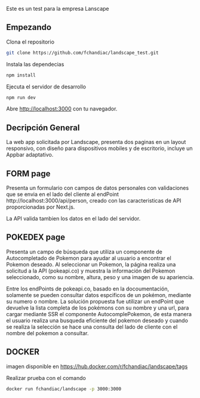 Este es un test para la empresa Lanscape

## Empezando

Clona el repositorio
```bash
git clone https://github.com/fchandiac/landscape_test.git
```

Instala las dependecias

```bash
npm install
```


Ejecuta el servidor de desarrollo

```bash
npm run dev
```

Abre [http://localhost:3000](http://localhost:3000) con tu navegador.



## Decripción General
La web app solicitada por Landscape, presenta dos paginas en un layout responsivo, con diseño para dispositivos mobiles y de escritorio, incluye un Appbar adaptativo.

## FORM page
Presenta un formulario con campos de datos personales con validaciones que se envia en el lado del cliente al endPoint http://localhost:3000/api/person, creado con las caracteristicas de API proporcionadas por Next.js.

La API valida tambien los datos en el lado del servidor. 

## POKEDEX page

Presenta un campo de búsqueda que utiliza un componente de Autocompletado de Pokemon para ayudar al usuario a encontrar el Pokemon deseado. Al seleccionar un Pokemon, la página realiza una solicitud a la API (pokeapi.co) y muestra la información del Pokemon seleccionado, como su nombre, altura, peso y una imagen de su apariencia.

Entre los endPoints de pokeapi.co, basado en la docoumentación, solamente se pueden consultar datos espcificos de un pokémon, mediante su numero o nombre. La solución propuesta fue utilizar un endPoint que devuelve la lista completa de los pokémons con su nombre y una url, para cargar mediante SSR el componente AutocomplePokemon, de esta manera el usuario realiza una busqueda eficiente del pokemon deseado y cuando se realiza la selección se hace una consulta del lado de cliente con el nombre del pokemon a consultar. 


## DOCKER

imagen disponible en https://hub.docker.com/r/fchandiac/landscape/tags

Realizar prueba con el comando

```bash
docker run fchandiac/landscape -p 3000:3000
```